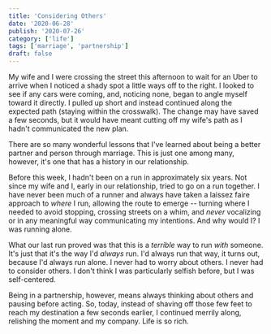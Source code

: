 ```yaml
---
title: 'Considering Others'
date: '2020-06-28'
publish: '2020-07-26'
category: ['life']
tags: ['marriage', 'partnership']
draft: false
---
```


My wife and I were crossing the street this afternoon to wait for an Uber to arrive when I noticed a shady spot a little ways off to the right. I looked to see if any cars were coming, and, noticing none, began to angle myself toward it directly. I pulled up short and instead continued along the expected path (staying within the crosswalk). The change may have saved a few seconds, but it would have meant cutting off my wife's path as I hadn't communicated the new plan.

There are so many wonderful lessons that I've learned about being a better partner and person through marriage. This is just one among many, however, it's one that has a history in our relationship.

Before this week, I hadn't been on a run in approximately six years. Not since my wife and I, early in our relationship, tried to go on a run together. I have never been much of a runner and always have taken a laissez faire approach to _where_ I run, allowing the route to emerge -- turning where I needed to avoid stopping, crossing streets on a whim, and _never_ vocalizing or in any meaningful way communicating my intentions. And why would I? I was running alone.

What our last run proved was that this is a _terrible_ way to run _with_ someone. It's just that it's the way I'd _always_ run. I'd always run that way, it turns out, because I'd always run alone. I never had to worry about others. I never had to consider others. I don't think I was particularly selfish before, but I was self-centered.

Being in a partnership, however, means always thinking about others and pausing before acting. So, today, instead of shaving off those few feet to reach my destination a few seconds earlier, I continued merrily along, relishing the moment and my company. Life is so rich.
